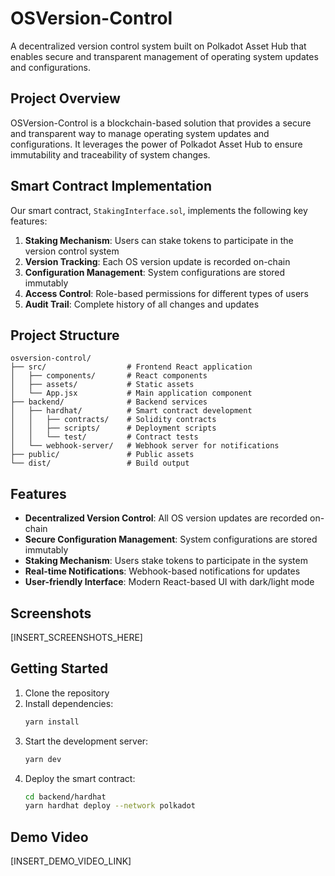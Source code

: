 # OSVersion-Control

A decentralized version control system built on Polkadot Asset Hub that enables secure and transparent management of operating system updates and configurations.

## Project Overview

OSVersion-Control is a blockchain-based solution that provides a secure and transparent way to manage operating system updates and configurations. It leverages the power of Polkadot Asset Hub to ensure immutability and traceability of system changes.

## Smart Contract Implementation

Our smart contract, `StakingInterface.sol`, implements the following key features:

1. **Staking Mechanism**: Users can stake tokens to participate in the version control system
2. **Version Tracking**: Each OS version update is recorded on-chain
3. **Configuration Management**: System configurations are stored immutably
4. **Access Control**: Role-based permissions for different types of users
5. **Audit Trail**: Complete history of all changes and updates

## Project Structure

```
osversion-control/
├── src/                  # Frontend React application
│   ├── components/       # React components
│   ├── assets/           # Static assets
│   └── App.jsx           # Main application component
├── backend/              # Backend services
│   ├── hardhat/          # Smart contract development
│   │   ├── contracts/    # Solidity contracts
│   │   ├── scripts/      # Deployment scripts
│   │   └── test/         # Contract tests
│   └── webhook-server/   # Webhook server for notifications
├── public/               # Public assets
└── dist/                 # Build output
```

## Features

- **Decentralized Version Control**: All OS version updates are recorded on-chain
- **Secure Configuration Management**: System configurations are stored immutably
- **Staking Mechanism**: Users stake tokens to participate in the system
- **Real-time Notifications**: Webhook-based notifications for updates
- **User-friendly Interface**: Modern React-based UI with dark/light mode

## Screenshots

[INSERT_SCREENSHOTS_HERE]

## Getting Started

1. Clone the repository
2. Install dependencies:
   ```bash
   yarn install
   ```
3. Start the development server:
   ```bash
   yarn dev
   ```
4. Deploy the smart contract:
   ```bash
   cd backend/hardhat
   yarn hardhat deploy --network polkadot
   ```

## Demo Video

[INSERT_DEMO_VIDEO_LINK]
